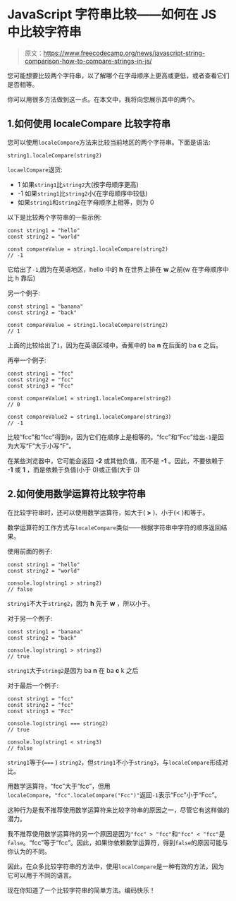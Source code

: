 # JavaScript 字符串比较——如何在 JS 中比较字符串

> 原文：<https://www.freecodecamp.org/news/javascript-string-comparison-how-to-compare-strings-in-js/>

您可能想要比较两个字符串，以了解哪个在字母顺序上更高或更低，或者查看它们是否相等。

你可以用很多方法做到这一点。在本文中，我将向您展示其中的两个。

## 1.如何使用 localeCompare 比较字符串

您可以使用`localeCompare`方法来比较当前地区的两个字符串。下面是语法:

```
string1.localeCompare(string2) 
```

`locaelCompare`退货:

*   1 如果`string1`比`string2`大(按字母顺序更高)
*   -1 如果`string1`比`string2`小(在字母顺序中较低)
*   如果`string1`和`string2`在字母顺序上相等，则为 0

以下是比较两个字符串的一些示例:

```
const string1 = "hello"
const string2 = "world"

const compareValue = string1.localeCompare(string2)
// -1 
```

它给出了`-1`,因为在英语地区，hello 中的 **h** 在世界上排在 **w** 之前(w 在字母顺序中比 h 靠后)

另一个例子:

```
const string1 = "banana"
const string2 = "back"

const compareValue = string1.localeCompare(string2)
// 1 
```

上面的比较给出了`1`，因为在英语区域中，香蕉中的 ba **n** 在后面的 ba **c** 之后。

再举一个例子:

```
const string1 = "fcc"
const string2 = "fcc"
const string3 = "Fcc"

const compareValue1 = string1.localeCompare(string2)
// 0

const compareValue2 = string1.localeCompare(string3)
// -1 
```

比较“fcc”和“fcc”得到`0`，因为它们在顺序上是相等的。“fcc”和“Fcc”给出`-1`是因为大写“F”大于小写“F”。

在某些浏览器中，它可能会返回 **-2** 或其他负值，而不是 **-1** 。因此，不要依赖于 **-1** 或 **1** ，而是依赖于负值(小于 0)或正值(大于 0)

## 2.如何使用数学运算符比较字符串

在比较字符串时，还可以使用数学运算符，如大于( **>** )、小于(< )和等于。

数学运算符的工作方式与`localeCompare`类似——根据字符串中字符的顺序返回结果。

使用前面的例子:

```
const string1 = "hello"
const string2 = "world"

console.log(string1 > string2)
// false 
```

`string1`不大于`string2`，因为 **h** 先于 **w** ，所以小于。

对于另一个例子:

```
const string1 = "banana"
const string2 = "back"

console.log(string1 > string2)
// true 
```

`string1`大于`string2`是因为 ba **n** 在 ba **c** k 之后

对于最后一个例子:

```
const string1 = "fcc"
const string2 = "fcc"
const string3 = "Fcc"

console.log(string1 === string2)
// true

console.log(string1 < string3)
// false 
```

`string1`等于(`===` ) `string2`，但`string1`不小于`string3`，与`localeCompare`形成对比。

用数学运算符，“fcc”大于“fcc”，但用`localeCompare`，`"fcc".localeCompare("Fcc")"`返回`-1`表示“Fcc”小于“Fcc”。

这种行为是我不推荐使用数学运算符来比较字符串的原因之一，尽管它有这样做的潜力。

我不推荐使用数学运算符的另一个原因是因为`"fcc" > "fcc"`和`"fcc" < "fcc"`是`false`。“fcc”等于“fcc”。因此，如果你依赖数学运算符，得到`false`的原因可能与你认为的不同。

因此，在众多比较字符串的方法中，使用`localCompare`是一种有效的方法，因为它可以用于不同的语言。

现在你知道了一个比较字符串的简单方法。编码快乐！